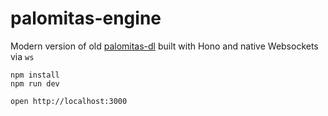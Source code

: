 # palomitas-engine

Modern version of old [palomitas-dl](https://github.com/juandjara/palomitas-dl) built with Hono and native Websockets via `ws`

```
npm install
npm run dev
```

```
open http://localhost:3000
```
